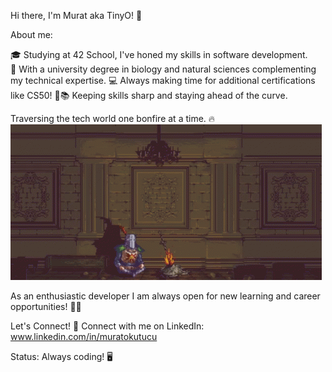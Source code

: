 Hi there, I'm Murat aka TinyO! 🤖

About me:

🎓 Studying at 42 School, I've honed my skills in software development.                                            
🔬 With a university degree in biology and natural sciences complementing my technical expertise.
💻 Always making time for additional certifications like CS50! 🌟📚 Keeping skills sharp and staying ahead of the curve.

Traversing the tech world one bonfire at a time. 🔥
![](https://github.com/OkuM1/OkuM1/blob/main/darksouls.gif)

As an enthusiastic developer I am always open for new learning and career opportunities!  🚀✨

Let's Connect!
🔗 Connect with me on LinkedIn: www.linkedin.com/in/muratokutucu

Status: Always coding! 🖥️
